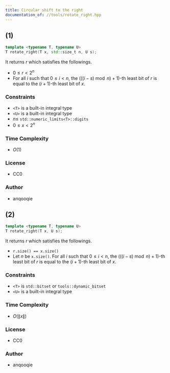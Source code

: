 ```yaml
---
title: Circular shift to the right
documentation_of: //tools/rotate_right.hpp
---
```


## (1)

```cpp
template <typename T, typename U>
T rotate_right(T x, std::size_t n, U s);
```

It returns $r$ which satisfies the followings.
- $0 \leq r < 2^n$
- For all $i$ such that $0 \leq i < n$, the $(((i - s) \bmod n) + 1)$-th least bit of $r$ is equal to the $(i + 1)$-th least bit of $x$.

### Constraints
- `<T>` is a built-in integral type
- `<U>` is a built-in integral type
- $n \leq$ `std::numeric_limits<T>::digits`
- $0 \leq x < 2^n$

### Time Complexity
- $O(1)$

### License
- CC0

### Author
- anqooqie

## (2)

```cpp
template <typename T, typename U>
T rotate_right(T x, U s);
```

It returns $r$ which satisfies the followings.
- `r.size() == x.size()`
- Let $n$ be `x.size()`. For all $i$ such that $0 \leq i < n$, the $(((i - s) \bmod n) + 1)$-th least bit of $r$ is equal to the $(i + 1)$-th least bit of $x$.

### Constraints
- `<T>` is `std::bitset` or `tools::dynamic_bitset`
- `<U>` is a built-in integral type

### Time Complexity
- $O(\|x\|)$

### License
- CC0

### Author
- anqooqie
